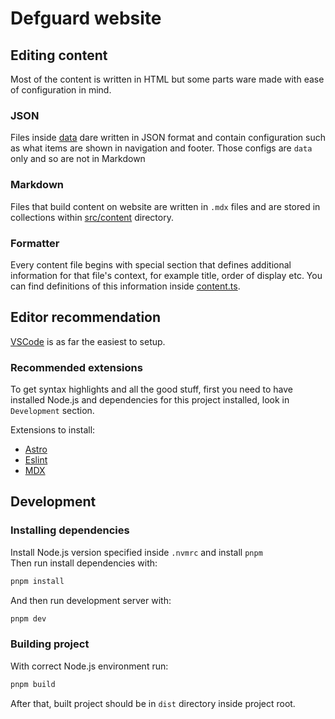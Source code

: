 # Defguard website

## Editing content

Most of the content is written in HTML but some parts ware made with ease of configuration in mind.

### JSON

Files inside [data](./src/data/) dare written in JSON format and contain configuration such as what items are shown in navigation and footer. Those configs are `data` only and so are not in Markdown

### Markdown

Files that build content on website are written in `.mdx` files and are stored in collections within [src/content](./src/content/) directory.

### Formatter

Every content file begins with special section that defines additional information for that file's context, for example title, order of display etc.
You can find definitions of this information inside [content.ts](./src/content/config.ts).

## Editor recommendation

[VSCode](https://code.visualstudio.com/download) is as far the easiest to setup.

### Recommended extensions

To get syntax highlights and all the good stuff, first you need to have installed Node.js and dependencies for this project installed, look in `Development` section.

Extensions to install:

- [Astro](https://marketplace.visualstudio.com/items?itemName=astro-build.astro-vscode)
- [Eslint](https://marketplace.visualstudio.com/items?itemName=dbaeumer.vscode-eslint)
- [MDX](https://marketplace.visualstudio.com/items?itemName=unifiedjs.vscode-mdx)

## Development

### Installing dependencies

Install Node.js version specified inside `.nvmrc` and install `pnpm`  
Then run install dependencies with:

```bash
pnpm install
```

And then run development server with:

```bash
pnpm dev
```

### Building project

With correct Node.js environment run:

```bash
pnpm build
```

After that, built project should be in `dist` directory inside project root.
